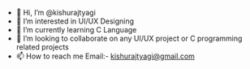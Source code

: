 - 👋 Hi, I’m @kishurajtyagi
- 👀 I’m interested in UI/UX Designing
- 🌱 I’m currently learning C Language
- 💞️ I’m looking to collaborate on any UI/UX project or C programming related projects
- 📫 How to reach me Email:- kishurajtyagi@gmail.com 

<!---
kishurajtyagi/kishurajtyagi is a ✨ special ✨ repository because its `README.md` (this file) appears on your GitHub profile.
You can click the Preview link to take a look at your changes.
--->
